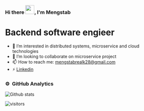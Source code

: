 ### Hi there <img src="https://github.com/TheDudeThatCode/TheDudeThatCode/blob/master/Assets/Hi.gif" height="29px" width="29px">, I'm Mengstab
# Backend software engieer 
- 🌱 I’m interested in distributed systems, microservice and cloud technologies
- 👯 I’m looking to collaborate on microservice project 
- 📫 How to reach me: mengstabrealk28@gmail.com
- ⚡ [Linkedin](https://www.linkedin.com/in/mengstab-kt/)

  
### ⚙️ &nbsp;GitHub Analytics
![Github stats](https://github-readme-stats.vercel.app/api?username=mengstabketemaw&show_icons=true&theme=dark&hide=issues)

  
![visitors](https://visitor-badge.laobi.icu/badge?page_id=mengstabketemaw)
  
<br/>

